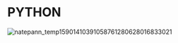 # PYTHON
![natepann_temp15901410391058761280628016833021](https://github.com/honghyoeun/C/assets/77725041/dbb0e498-e74c-48a9-8f3c-ddfb4297e907)

